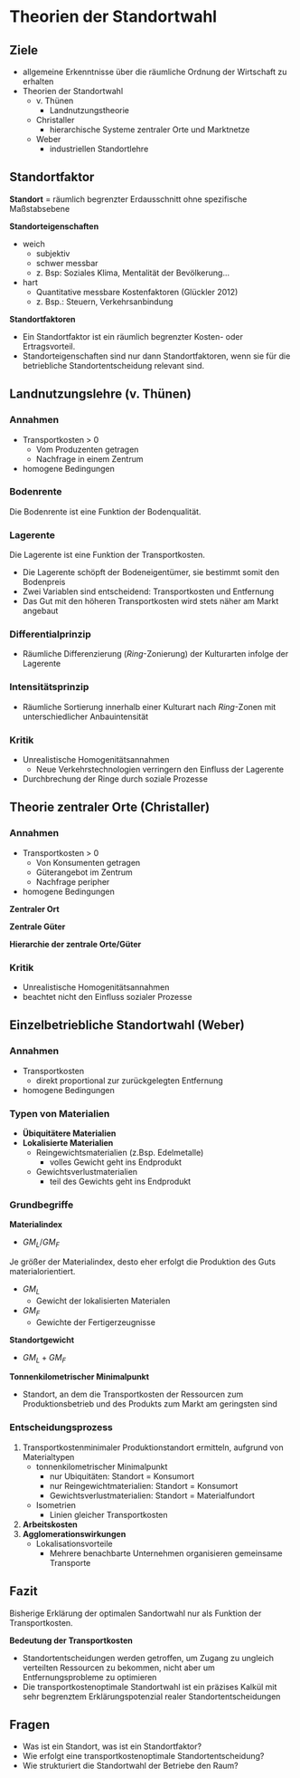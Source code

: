 # Theorien der Standortwahl


## Ziele

- allgemeine Erkenntnisse über die räumliche Ordnung der Wirtschaft zu erhalten
- Theorien der Standortwahl
  - v. Thünen
    - Landnutzungstheorie
  - Christaller
    - hierarchische Systeme zentraler Orte und Marktnetze
  - Weber
    - industriellen Standortlehre 

## Standortfaktor

**Standort** = räumlich begrenzter Erdausschnitt ohne spezifische Maßstabsebene

**Standorteigenschaften**

- weich
  - subjektiv 
  - schwer messbar
  - z. Bsp: Soziales Klima, Mentalität der Bevölkerung...
- hart
  - Quantitative messbare Kostenfaktoren (Glückler 2012) 
  - z. Bsp.: Steuern, Verkehrsanbindung

**Standortfaktoren**

- Ein Standortfaktor ist ein räumlich begrenzter Kosten- oder Ertragsvorteil.
- Standorteigenschaften sind nur dann Standortfaktoren, wenn sie für die betriebliche Standortentscheidung relevant sind.


## Landnutzungslehre (v. Thünen)

### Annahmen

- Transportkosten > 0
  - Vom Produzenten getragen
  - Nachfrage in einem Zentrum
- homogene Bedingungen

### Bodenrente

Die Bodenrente ist eine Funktion der Bodenqualität.

### Lagerente

Die Lagerente ist eine Funktion der Transportkosten.

- Die Lagerente schöpft der Bodeneigentümer, sie bestimmt somit den Bodenpreis
- Zwei Variablen sind entscheidend: Transportkosten und Entfernung
- Das Gut mit den höheren Transportkosten wird stets näher am Markt angebaut

### Differentialprinzip

- Räumliche Differenzierung (*Ring*-Zonierung) der Kulturarten infolge der Lagerente 

### Intensitätsprinzip

- Räumliche Sortierung innerhalb einer Kulturart nach *Ring*-Zonen mit unterschiedlicher Anbauintensität

### Kritik

- Unrealistische Homogenitätsannahmen
  - Neue Verkehrstechnologien verringern den Einfluss der Lagerente
- Durchbrechung der Ringe durch soziale Prozesse

## Theorie zentraler Orte (Christaller)

### Annahmen

- Transportkosten > 0
  - Von Konsumenten getragen
  - Güterangebot im Zentrum
  - Nachfrage peripher
- homogene Bedingungen

**Zentraler Ort**

**Zentrale Güter**

**Hierarchie der zentrale Orte/Güter**

### Kritik

- Unrealistische Homogenitätsannahmen
- beachtet nicht den Einfluss sozialer Prozesse

## Einzelbetriebliche Standortwahl (Weber)

### Annahmen

- Transportkosten 
  - direkt proportional zur zurückgelegten Entfernung
- homogene Bedingungen

### Typen von Materialien

- **Übiquitätere Materialien**
- **Lokalisierte Materialien**
  - Reingewichtsmaterialien (z.Bsp. Edelmetalle)
    - volles Gewicht geht ins Endprodukt
  - Gewichtsverlustmaterialien
    - teil des Gewichts geht ins Endprodukt

### Grundbegriffe

**Materialindex**

- $GM_L/GM_F$

Je größer der Materialindex, desto eher erfolgt die Produktion des Guts
materialorientiert.

- $GM_L$
  - Gewicht der lokalisierten Materialen
- $GM_F$
  - Gewichte der Fertigerzeugnisse

**Standortgewicht**

- $GM_L+GM_F$

**Tonnenkilometrischer Minimalpunkt**

- Standort, an dem die Transportkosten der Ressourcen zum Produktionsbetrieb und des Produkts zum Markt am geringsten sind

### Entscheidungsprozess

1. Transportkostenminimaler Produktionstandort ermitteln, aufgrund von Materialtypen
   - tonnenkilometrischer Minimalpunkt
     - nur Ubiquitäten: Standort = Konsumort
     - nur Reingewichtmaterialien: Standort = Konsumort
     - Gewichtsverlustmaterialien: Standort = Materialfundort
   - Isometrien
     - Linien gleicher Transportkosten
2. **Arbeitskosten**
3. **Agglomerationswirkungen**
   - Lokalisationsvorteile
     - Mehrere benachbarte Unternehmen organisieren gemeinsame Transporte

##  Fazit

Bisherige Erklärung der optimalen Sandortwahl nur als Funktion der Transportkosten.

**Bedeutung der Transportkosten**

- Standortentscheidungen werden getroffen, um Zugang zu ungleich verteilten Ressourcen zu bekommen, nicht aber um Entfernungsprobleme zu optimieren
- Die transportkostenoptimale Standortwahl ist ein präzises Kalkül mit sehr begrenztem Erklärungspotenzial realer Standortentscheidungen

## Fragen

- Was ist ein Standort, was ist ein Standortfaktor?
- Wie erfolgt eine transportkostenoptimale Standortentscheidung?
- Wie strukturiert die Standortwahl der Betriebe den Raum?

